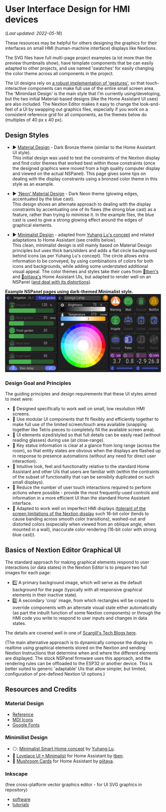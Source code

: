 # User Interface Design for HMI devices
(_Last updated: 2022-05-16_)

These resources may be helpful for others designing the graphics for their interfaces on small HMI (human-machine interface) displays like Nextions.

The SVG files have full multi-page project examples (a lot more than the preview thumbnails show), have template components that be can easily adapted to other projects, and use named 'swatches' for easily changing the color theme across all components in the project.

The UI designs rely on [a robust implementation of 'gestures'](/Tips_and_Tricks), so that touch-interactive components can make full use of the entire small screen area.  The 'Minimilast Design' is the main style that I'm currently using/developing, but the two initial Material-based designs (like the Home Assistant UI uses) are also included.  The Nextion Editor makes it easy to change the look-and-feel of a UI by swapping out graphics files, especially if you work on a consistent reference grid for all components, as the themes below do (multiples of 40 px x 40 px).

## Design Styles
* ▶️ [Material Design](/UI_Design/Material_Bronze) - Dark Bronze theme (similar to the Home Assistant UI style).  
This initial design was used to test the constraints of the Nextion display and find color themes that worked best within those constraints (once the designed graphics were moved from a high quality computer display and viewed on the actual NSPanel).  This page gives some tips on dealing with the display constraints using a bronzed color theme in this style as an example.  

* ▶️ ['Neon' Material Design](/UI_Design/Material_Neon) - Dark Neon theme (glowing edges, accentuated by the blue cast).  
This design shows an alternate approach to dealing with the display constraints by accentuating one of its flaws (the strong blue cast) as a feature, rather than trying to minimise it.  In the example files, the blue cast is used to give a strong glowing effect around the edges of graphical elements.
  
* ▶️ [Minimalist Design](/UI_Design/Minimalist) - adapted from [Yuhang Lu's concept](https://www.behance.net/gallery/88433905/Redesign-Smart-Home) and related adaptations to Home Assistant (see credits below).  
This clean, minimalist design is still mainly based on Material Design principles but uses thick bars/sliders and adds a flat circle background behind icons (as per Yuhang Lu's concept).  The circle allows extra information to be conveyed, by using combinations of colors for both icons and backgrounds, while adding some understated additional visual appeal.  The color themes and styles take their cues from [🌻tben's](https://ui-lovelace-minimalist.github.io/UI/) and [🍄piitaya's](https://community.home-assistant.io/t/mushroom-cards-build-a-beautiful-dashboard-easily/388590) Home Assistant UIs, but adapted to render well on an NSPanel ([and deal with its distortions](/UI_Design/Material_Bronze#dealing-with-some-of-the-main-constraints-of-the-nextion-display)).

**Example NSPanel pages using dark-themed Minimalist style.**
![Example dark Minimalist style](/UI_Design/Minimalist/ExampleM_IR_ST_LT_1280x640.png)

### Design Goal and Principles
The guiding principles and design requirements that these UI styles aimed to meet were:
* 🔹 Designed specifically to work well on small, low resolution HMI screens.  
* 🔹 Use modular UI components that fit flexibly and efficiently together to make full use of the limited screen/touch area available (snapping together like Tetris pieces to completely fill the available screen area).
* 🔹 UI elements sized/styled so that full details can be easily read (without reading glasses) during use (at close-range).
* 🔹 Key status information is clear at a glance from long range (across the room), so that entity states are obvious when the displays are flashed up in response to presence automations (without any need for direct user interaction).
* 🔹 Intuitive look, feel and functionality relative to the standard Home Assistant and other UIs that users are familiar with (within the contraints of the subset of functionality that can be sensibily duplicated on such small displays).
* 🔹 Reduce the number of user touch interactions required to perform actions where possible - provide the most frequently-used controls and information in a more efficient UI than the standard Home Assistant interface.
* 🔹 Adapted to work well on imperfect HMI displays ([tolerant of the screen limitations of the Nextion display](/UI_Design/Material_Bronze#dealing-with-some-of-the-main-constraints-of-the-nextion-display) such 16-bit color (tends to cause banding across smooth color transitions), washed-out and distorted colors (especially when viewed from an oblique angle, when mounted in a wall), inaccurate color rendering (16-bit color with strong blue cast)).

## Basics of Nextion Editor Graphical UI

The standard approach for making graphical elements respond to user interactions (or data states) in the Nextion Editor is to prepare two full images for each page:
* 1️⃣ A primary background image, which will serve as the default background for the page (typically with all responsive graphical elements in their inactive state).
* 2️⃣ A secondary 'crop' image, from which rectangles will be croped to override components with an alternate visual state either automatically (as part the inbuilt function of some Nextion components) or through the HMI code you write to respond to user inputs and changes in data states.

The details are covered well in one of [Scargill's Tech Blogs here](https://tech.scargill.net/nextion-wifi-touch-display/).


(The main alternative approach is to dynamically compose the display in realtime using graphical elements stored on the Nextion and sending Nextion Instructions that determine when and where the different elements are displayed.  The stock NSPanel firmware uses this approach, and the rendering rules can be offloaded to the ESP32 or another device.  This is better suited to generic 'adaptable' UIs that allow simpler, but limited, configuration of pre-defined Nextion UI options.)

## Resources and Credits

### Material Design
  * [Reference](https://material.io/design)
  * [MDI Icons](https://materialdesignicons.com/)
  * [Google Fonts](https://fonts.google.com/specimen/Roboto+Condensed)

### Minimilist Design
  * ⚪: [Minimalist Smart Home concept](https://www.behance.net/gallery/88433905/Redesign-Smart-Home) by [Yuhang Lu](https://www.behance.net/7ahang).
  * 🌻 [Lovelace UI • Minimalist](https://ui-lovelace-minimalist.github.io/UI/) for Home Assistant by [tben](https://community.home-assistant.io/u/tben/summary).
  * 🍄 [Mushroom Cards](https://community.home-assistant.io/t/mushroom-cards-build-a-beautiful-dashboard-easily/388590) for Home Assistant by [piitaya](https://github.com/piitaya).

### Inkscape
(free cross-platform vector graphics editor - for UI SVG graphics in repository)
  * [software](https://inkscape.org/release/)
  * [tutorials](https://inkscape.org/learn/tutorials/)
   
